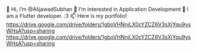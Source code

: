 👋 Hi, I’m @AlijawadSubhan 
👀 I’m interested in Application Development 
🌱 I am a Flutter developer. :3 
📫 Here is my portfolio! 
https://drive.google.com/drive/folders/1gboVHNnjLX0cYZCZ6V3sXjYqu9ysWHsA?usp=sharing
https://drive.google.com/drive/folders/1gboVHNnjLX0cYZCZ6V3sXjYqu9ysWHsA?usp=sharing
